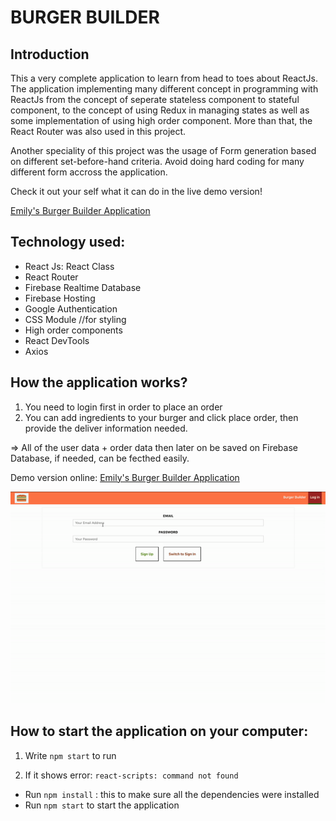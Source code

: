 # BURGER BUILDER

## Introduction
This a very complete application to learn from head to toes about ReactJs. The application implementing many different concept in programming with ReactJs from the concept of seperate stateless component to stateful component, to the concept of using Redux in managing states as well as some implementation of using high order component. More than that, the React Router was also used in this project.

Another speciality of this project was the usage of Form generation based on different set-before-hand criteria. Avoid doing hard coding for many different form accross the application. 

Check it out your self what it can do in the live demo version! 

[Emily's Burger Builder Application](https://burger-builder-50dc8.web.app/)


## Technology used: 
  - React Js: React Class
  - React Router
  - Firebase Realtime Database
  - Firebase Hosting
  - Google Authentication
  - CSS Module //for styling
  - High order components
  - React DevTools
  - Axios

## How the application works?

1. You need to login first in order to place an order
2. You can add ingredients to your burger and click place order, then provide the deliver information needed. 

=> All of the user data + order data then later on be saved on Firebase Database, if needed, can be fecthed easily. 

Demo version online: [Emily's Burger Builder Application](https://burger-builder-50dc8.web.app/)

<img src="https://github.com/emilydang14/burger-builder/blob/master/demo.gif" width="600">

## How to start the application on your computer:

1. Write `npm start` to run

2. If it shows error: `react-scripts: command not found`
  - Run `npm install` : this to make sure all the dependencies were installed
  - Run `npm start` to start the application
